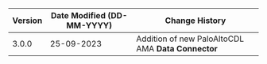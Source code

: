 | **Version** | **Date Modified (DD-MM-YYYY)** | **Change History**                                                 |
|-------------|--------------------------------|--------------------------------------------------------------------|
| 3.0.0       | 25-09-2023                     |	Addition of new PaloAltoCDL AMA **Data Connector**              | 	                                                            |  
         
                                                                                                                 
